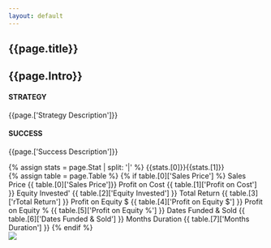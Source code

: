 ```yaml
---
layout: default
---
```


<section class="ew-where-we-work">
  <div class="wrapper">
    <div class="flex-case">
        <div class="left">
            <h1 class="white case-headline">{{page.title}}</h1>
            <h2 class="boosted">{{page.Intro}}</h2>
            <h4 class="white">STRATEGY</h4>
            <p class="white">{{page.['Strategy Description']}}</p>
            <h4 class="white">SUCCESS</h4>
            <p class="white">{{page.['Success Description']}}</p>
            <div class="stat">
                {% assign stats = page.Stat | split: '|' %}
                <span class="stat-number">{{stats.[0]}}</span><span class="stat-caption">{{stats.[1]}}</span>
            </div>
            <div class="table">
                {% assign table = page.Table %}
                {% if table.[0]['Sales Price'] %}
                    <span class="tb-rw">Sales Price <span class="tb-rw-info">{{ table.[0]['Sales Price']}}</span></span>
                    <span class="tb-rw">Profit on Cost <span class="tb-rw-info">{{ table.[1]['Profit on Cost'] }}</span></span>
                    <span class="tb-rw">Equity Invested' <span class="tb-rw-info">{{ table.[2]['Equity Invested'] }}</span></span>
                    <span class="tb-rw">Total Return <span class="tb-rw-info">{{ table.[3]['rTotal Return'] }}</span></span>
                    <span class="tb-rw">Profit on Equity $ <span class="tb-rw-info">{{ table.[4]['Profit on Equity $'] }}</span></span>
                    <span class="tb-rw">Profit on Equity % <span class="tb-rw-info">{{ table.[5]['Profit on Equity %'] }}</span></span>
                    <span class="tb-rw">Dates Funded & Sold <span class="tb-rw-info">{{ table.[6]['Dates Funded & Sold'] }}</span></span>
                    <span class="tb-rw">Months Duration <span class="tb-rw-info">{{ table.[7]['Months Duration'] }}</span></span>
                {% endif %}
            </div>
        </div>
        <div uk-parallax="y: -200" class="right">
            <img src="{{page.['Cover Image']}}">
        </div>
    </div>
    
  </div>
</section>